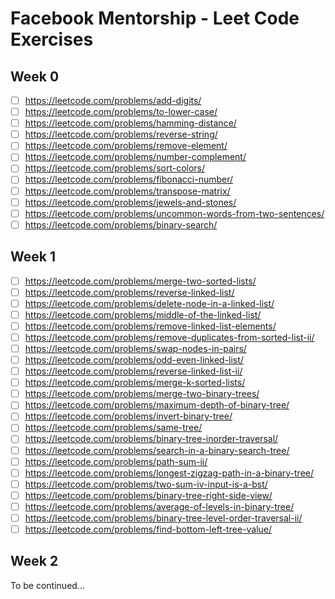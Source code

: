 # Facebook Mentorship - Leet Code Exercises

## Week 0 

- [ ] https://leetcode.com/problems/add-digits/
- [ ] https://leetcode.com/problems/to-lower-case/
- [ ] https://leetcode.com/problems/hamming-distance/
- [ ] https://leetcode.com/problems/reverse-string/
- [ ] https://leetcode.com/problems/remove-element/
- [ ] https://leetcode.com/problems/number-complement/
- [ ] https://leetcode.com/problems/sort-colors/
- [ ] https://leetcode.com/problems/fibonacci-number/
- [ ] https://leetcode.com/problems/transpose-matrix/
- [ ] https://leetcode.com/problems/jewels-and-stones/
- [ ] https://leetcode.com/problems/uncommon-words-from-two-sentences/
- [ ] https://leetcode.com/problems/binary-search/

## Week 1

- [ ] https://leetcode.com/problems/merge-two-sorted-lists/
- [ ] https://leetcode.com/problems/reverse-linked-list/
- [ ] https://leetcode.com/problems/delete-node-in-a-linked-list/
- [ ] https://leetcode.com/problems/middle-of-the-linked-list/
- [ ] https://leetcode.com/problems/remove-linked-list-elements/
- [ ] https://leetcode.com/problems/remove-duplicates-from-sorted-list-ii/
- [ ] https://leetcode.com/problems/swap-nodes-in-pairs/
- [ ] https://leetcode.com/problems/odd-even-linked-list/
- [ ] https://leetcode.com/problems/reverse-linked-list-ii/
- [ ] https://leetcode.com/problems/merge-k-sorted-lists/
- [ ] https://leetcode.com/problems/merge-two-binary-trees/
- [ ] https://leetcode.com/problems/maximum-depth-of-binary-tree/
- [ ] https://leetcode.com/problems/invert-binary-tree/
- [ ] https://leetcode.com/problems/same-tree/
- [ ] https://leetcode.com/problems/binary-tree-inorder-traversal/
- [ ] https://leetcode.com/problems/search-in-a-binary-search-tree/
- [ ] https://leetcode.com/problems/path-sum-ii/
- [ ] https://leetcode.com/problems/longest-zigzag-path-in-a-binary-tree/
- [ ] https://leetcode.com/problems/two-sum-iv-input-is-a-bst/
- [ ] https://leetcode.com/problems/binary-tree-right-side-view/
- [ ] https://leetcode.com/problems/average-of-levels-in-binary-tree/
- [ ] https://leetcode.com/problems/binary-tree-level-order-traversal-ii/
- [ ] https://leetcode.com/problems/find-bottom-left-tree-value/

## Week 2

To be continued...
